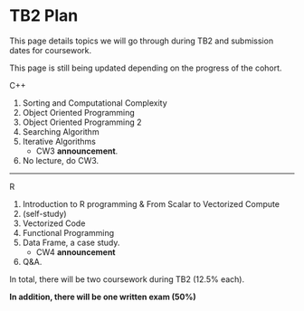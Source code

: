 # TB2 Plan

This page details topics we will go through during TB2 and submission dates for coursework. 

This page is still being updated depending on the progress of the cohort.

C++

1.  Sorting and Computational Complexity
2.  Object Oriented Programming
4.  Object Oriented Programming 2
5.  Searching Algorithm
6.  Iterative Algorithms
    - CW3 **announcement**. 
7.  No lecture, do CW3.
---
R

1.    Introduction to R programming & From Scalar to Vectorized Compute
2.    (self-study)
3.    Vectorized Code
4.    Functional Programming
5.    Data Frame, a case study. 
      - CW4 **announcement**
6.    Q&A.

In total, there will be two coursework during TB2 (12.5% each). 

**In addition, there will be one written exam (50%)**
